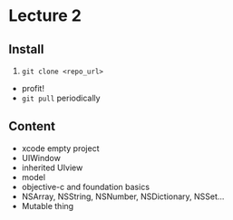 # Lecture 2

## Install

1. `git clone <repo_url>`
- profit!
- `git pull` periodically

## Content

- xcode empty project
- UIWindow
- inherited UIview
- model
- objective-c and foundation basics
- NSArray, NSString, NSNumber, NSDictionary, NSSet…
- Mutable thing
